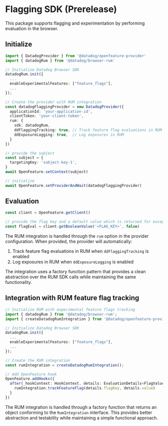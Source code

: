 # Flagging SDK (Prerelease)

This package supports flagging and experimentation by performing evaluation in the browser.

## Initialize

```typescript
import { DatadogProvider } from '@datadog/openfeature-provider'
import { datadogRum } from '@datadog/browser-rum'

// Initialize Datadog Browser SDK
datadogRum.init({
  ...
  enableExperimentalFeatures: ["feature_flags"],
  ...
});

// Create the provider with RUM integration
const datadogFlaggingProvider = new DatadogProvider({
  applicationId: 'your-application-id',
  clientToken: 'your-client-token',
  rum: {
    sdk: datadogRum,
    ddFlaggingTracking: true, // Track feature flag evaluations in RUM
    ddExposureLogging: true,  // Log exposures in RUM
  }
})

// provide the subject
const subject = {
  targetingKey: 'subject-key-1',
}
await OpenFeature.setContext(subject)

// initialize
await OpenFeature.setProviderAndWait(datadogFlaggingProvider)
```

## Evaluation

```typescript
const client = OpenFeature.getClient()

// provide the flag key and a default value which is returned for exceptional conditions.
const flagEval = client.getBooleanValue('<FLAG_KEY>', false)
```

The RUM integration is handled through the `rum` option in the provider configuration. When provided, the provider will automatically:

1. Track feature flag evaluations in RUM when `ddFlaggingTracking` is enabled
2. Log exposures in RUM when `ddExposureLogging` is enabled

The integration uses a factory function pattern that provides a clean abstraction over the RUM SDK calls while maintaining the same functionality.

## Integration with RUM feature flag tracking

```typescript
// Initialize RUM with experimental feature flags tracking
import { datadogRum } from '@datadog/browser-rum';
import { createDatadogRumIntegration } from '@datadog/openfeature-provider';

// Initialize Datadog Browser SDK
datadogRum.init({
  ...
  enableExperimentalFeatures: ["feature_flags"],
  ...
});

// Create the RUM integration
const rumIntegration = createDatadogRumIntegration();

// Add OpenFeature hook
OpenFeature.addHooks({
  after(_hookContext: HookContext, details: EvaluationDetails<FlagValue>) {
    rumIntegration.trackFeatureFlag(details.flagKey, details.value)
  }
})
```

The RUM integration is handled through a factory function that returns an object conforming to the `RumIntegration` interface. This provides better abstraction and testability while maintaining a simple functional approach.
